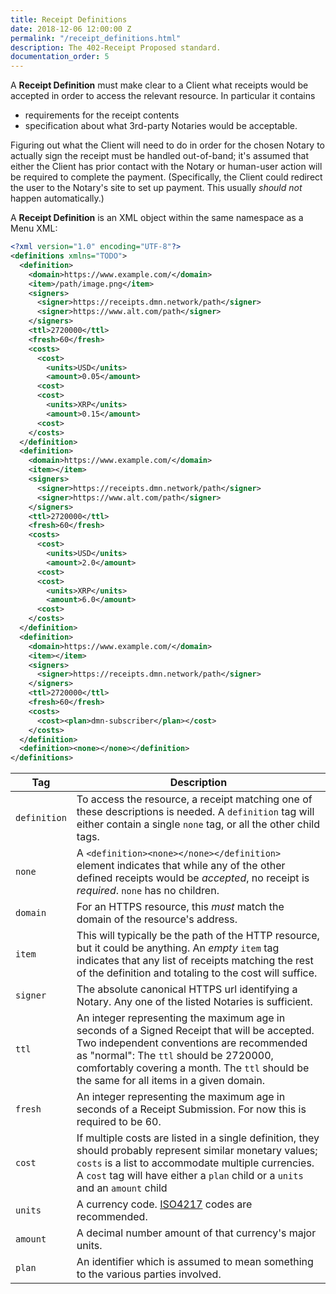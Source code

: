 ```yaml
---
title: Receipt Definitions
date: 2018-12-06 12:00:00 Z
permalink: "/receipt_definitions.html"
description: The 402-Receipt Proposed standard.
documentation_order: 5
---
```


A **Receipt Definition** must make clear to a Client what receipts would be accepted in order to access the relevant resource. In particular it contains

- requirements for the receipt contents
- specification about what 3rd-party Notaries would be acceptable.

Figuring out what the Client will need to do in order for the chosen Notary to actually sign the receipt must be handled out-of-band; it's assumed that either the Client has prior contact with the Notary or human-user action will be required to complete the payment. (Specifically, the Client could redirect the user to the Notary's site to set up payment. This usually _should not_ happen automatically.)

A **Receipt Definition** is an XML object within the same namespace as a Menu XML:

```xml
<?xml version="1.0" encoding="UTF-8"?>
<definitions xmlns="TODO">
  <definition>
    <domain>https://www.example.com/</domain>
    <item>/path/image.png</item>
    <signers>
      <signer>https://receipts.dmn.network/path</signer>
      <signer>https://www.alt.com/path</signer>
    </signers>
    <ttl>2720000</ttl>
    <fresh>60</fresh>
    <costs>
      <cost>
        <units>USD</units>
        <amount>0.05</amount>
      <cost>
      <cost>
        <units>XRP</units>
        <amount>0.15</amount>
      <cost>
    </costs>
  </definition>
  <definition>
    <domain>https://www.example.com/</domain>
    <item></item>
    <signers>
      <signer>https://receipts.dmn.network/path</signer>
      <signer>https://www.alt.com/path</signer>
    </signers>
    <ttl>2720000</ttl>
    <fresh>60</fresh>
    <costs>
      <cost>
        <units>USD</units>
        <amount>2.0</amount>
      <cost>
      <cost>
        <units>XRP</units>
        <amount>6.0</amount>
      <cost>
    </costs>
  </definition>
  <definition>
    <domain>https://www.example.com/</domain>
    <item></item>
    <signers>
      <signer>https://receipts.dmn.network/path</signer>
    </signers>
    <ttl>2720000</ttl>
    <fresh>60</fresh>
    <costs>
      <cost><plan>dmn-subscriber</plan></cost>
    </costs>
  </definition>
  <definition><none></none></definition>
</definitions>
```

| Tag | Description |
|---------|-------------|
| `definition` | To access the resource, a receipt matching one of these descriptions is needed. A `definition` tag will either contain a single `none` tag, or all the other child tags. |
| `none` | A `<definition><none></none></definition>` element indicates that while any of the other defined receipts would be _accepted_, no receipt is _required_. `none` has no children. |
| `domain` | For an HTTPS resource, this _must_ match the domain of the resource's address. |
| `item` | This will typically be the path of the HTTP resource, but it could be anything. An _empty_ `item` tag indicates that any list of receipts matching the rest of the definition and totaling to the cost will suffice. |
| `signer` | The absolute canonical HTTPS url identifying a Notary. Any one of the listed Notaries is sufficient. |
| `ttl` | An integer representing the maximum age in seconds of a Signed Receipt that will be accepted. Two independent conventions are recommended as "normal": The `ttl` should be 2720000, comfortably covering a month. The `ttl` should be the same for all items in a given domain. |
| `fresh` | An integer representing the maximum age in seconds of a Receipt Submission. For now this is required to be 60. |
| `cost` | If multiple costs are listed in a single definition, they should probably represent similar monetary values; `costs` is a list to accommodate multiple currencies. A `cost` tag will have either a `plan` child or a `units` and an `amount` child
| `units` | A currency code. [ISO4217](https://en.wikipedia.org/wiki/ISO_4217) codes are recommended. |
| `amount` | A decimal number amount of that currency's major units. |
| `plan` | An identifier which is assumed to mean something to the various parties involved.

